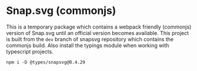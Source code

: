 # Snap.svg (commonjs)

This is a temporary package which contains a webpack friendly (commonjs) version of Snap.svg until an official version becomes available. This project is built from the `dev` branch of snapsvg repository which contains the commonjs build. Also install the typings module when working with typescript projects.

```shell
npm i -D @types/snapsvg@0.4.29
```
